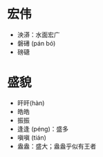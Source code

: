 # 宏伟
* 泱漭：水面宏广
* 磐礡 (pán bó)
* 磅磄
# 盛貌
* 旰旰(hàn)
* 皓皓
* 振振
* 逢逢 (péng)：盛多
* 嗔嗔 (tián)
* 盎盎：盛大；盎盎乎似有王者